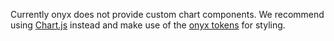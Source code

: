 Currently onyx does not provide custom chart components. We recommend using [Chart.js](https://www.chartjs.org) instead and make use of the [onyx tokens](/tokens/introduction) for styling.
